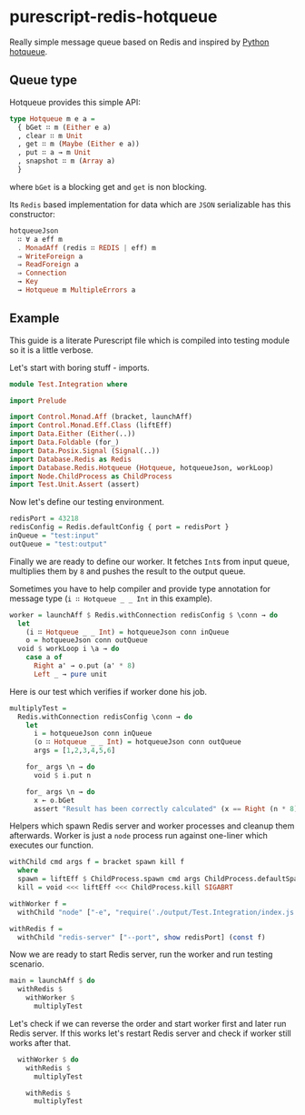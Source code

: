# purescript-redis-hotqueue

Really simple message queue based on Redis and inspired by [Python hotqueue](https://github.com/richardhenry/hotqueue).

## Queue type

Hotqueue provides this simple API:

   ``` purescript
   type Hotqueue m e a =
     { bGet ∷ m (Either e a)
     , clear ∷ m Unit
     , get ∷ m (Maybe (Either e a))
     , put ∷ a → m Unit
     , snapshot ∷ m (Array a)
     }
   ```

where `bGet` is a blocking get and `get` is non blocking.

Its `Redis` based implementation for data which are `JSON` serializable has this constructor:

   ``` purescript
   hotqueueJson
     ∷ ∀ a eff m
     . MonadAff (redis ∷ REDIS | eff) m
     ⇒ WriteForeign a
     ⇒ ReadForeign a
     ⇒ Connection
     → Key
     → Hotqueue m MultipleErrors a
   ```

## Example

This guide is a literate Purescript file which is compiled into testing module so it is a little verbose.

Let's start with boring stuff - imports.

``` purescript
module Test.Integration where

import Prelude

import Control.Monad.Aff (bracket, launchAff)
import Control.Monad.Eff.Class (liftEff)
import Data.Either (Either(..))
import Data.Foldable (for_)
import Data.Posix.Signal (Signal(..))
import Database.Redis as Redis
import Database.Redis.Hotqueue (Hotqueue, hotqueueJson, workLoop)
import Node.ChildProcess as ChildProcess
import Test.Unit.Assert (assert)
```

Now let's define our testing environment.

``` purescript
redisPort = 43218
redisConfig = Redis.defaultConfig { port = redisPort }
inQueue = "test:input"
outQueue = "test:output"
```

Finally we are ready to define our worker. It fetches `Int`s from input queue, multiplies them by `8` and pushes the result to the output queue.

Sometimes you have to help compiler and provide type annotation for message type (`i ∷ Hotqueue _ _ Int` in this example).

``` purescript
worker = launchAff $ Redis.withConnection redisConfig $ \conn → do
  let
    (i ∷ Hotqueue _ _ Int) = hotqueueJson conn inQueue
    o = hotqueueJson conn outQueue
  void $ workLoop i \a → do
    case a of
      Right a' → o.put (a' * 8)
      Left _ → pure unit
```

Here is our test which verifies if worker done his job.

```purescript
multiplyTest =
  Redis.withConnection redisConfig \conn → do
    let
      i = hotqueueJson conn inQueue
      (o ∷ Hotqueue _ _ Int) = hotqueueJson conn outQueue
      args = [1,2,3,4,5,6]

    for_ args \n → do
      void $ i.put n

    for_ args \n → do
      x ← o.bGet
      assert "Result has been correctly calculated" (x == Right (n * 8))
```

Helpers which spawn Redis server and worker processes and cleanup them afterwards. Worker is just a `node` process run against one-liner which executes our function.

```purescript
withChild cmd args f = bracket spawn kill f
  where
  spawn = liftEff $ ChildProcess.spawn cmd args ChildProcess.defaultSpawnOptions
  kill = void <<< liftEff <<< ChildProcess.kill SIGABRT

withWorker f =
  withChild "node" ["-e", "require('./output/Test.Integration/index.js').worker()"] (const f)

withRedis f =
  withChild "redis-server" ["--port", show redisPort] (const f)
```

Now we are ready to start Redis server, run the worker and run testing scenario.

``` purescript
main = launchAff $ do
  withRedis $
    withWorker $
      multiplyTest
```

Let's check if we can reverse the order and start worker first and later run Redis server.
If this works let's restart Redis server and check if worker still works after that.

``` purescript
  withWorker $ do
    withRedis $
      multiplyTest

    withRedis $
      multiplyTest
```

